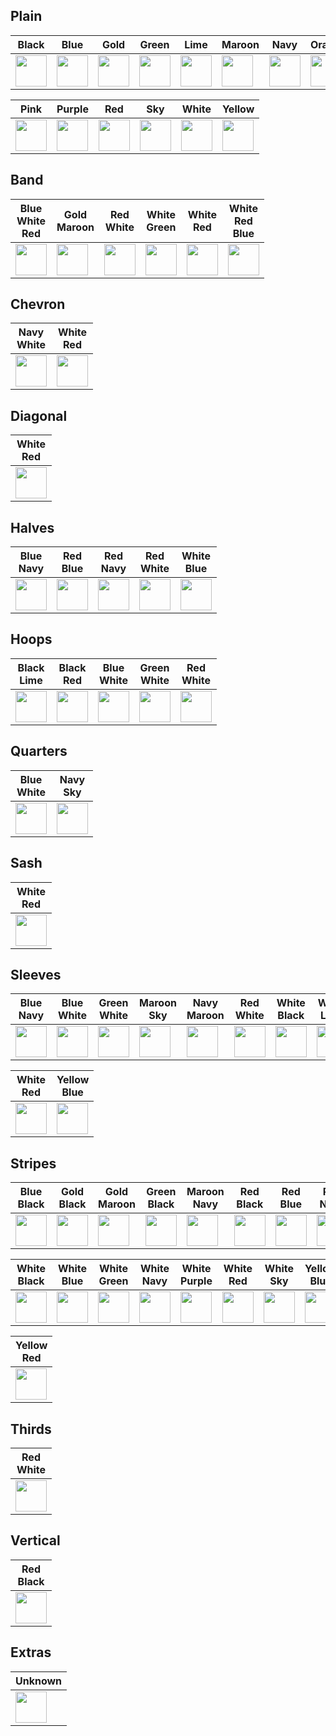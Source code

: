 ## Plain

| Black | Blue | Gold | Green | Lime | Maroon | Navy | Orange |
| --- | --- | --- | --- | --- | --- | --- | --- |
| <img src="https://cdn.rawgit.com/dwdyer/football-kit-icons/master/shirts/plain_black.svg" width="50" /> | <img src="https://cdn.rawgit.com/dwdyer/football-kit-icons/master/shirts/plain_blue.svg" width="50" /> | <img src="https://cdn.rawgit.com/dwdyer/football-kit-icons/master/shirts/plain_gold.svg" width="50" /> | <img src="https://cdn.rawgit.com/dwdyer/football-kit-icons/master/shirts/plain_green.svg" width="50" /> | <img src="https://cdn.rawgit.com/dwdyer/football-kit-icons/master/shirts/plain_lime.svg" width="50" /> | <img src="https://cdn.rawgit.com/dwdyer/football-kit-icons/master/shirts/plain_maroon.svg" width="50" /> | <img src="https://cdn.rawgit.com/dwdyer/football-kit-icons/master/shirts/plain_navy.svg" width="50" /> | <img src="https://cdn.rawgit.com/dwdyer/football-kit-icons/master/shirts/plain_orange.svg" width="50" /> |

| Pink | Purple | Red | Sky | White | Yellow |
| --- | --- | --- | --- | --- | --- |
| <img src="https://cdn.rawgit.com/dwdyer/football-kit-icons/master/shirts/plain_pink.svg" width="50" /> | <img src="https://cdn.rawgit.com/dwdyer/football-kit-icons/master/shirts/plain_purple.svg" width="50" /> | <img src="https://cdn.rawgit.com/dwdyer/football-kit-icons/master/shirts/plain_red.svg" width="50" /> | <img src="https://cdn.rawgit.com/dwdyer/football-kit-icons/master/shirts/plain_skyblue.svg" width="50" /> | <img src="https://cdn.rawgit.com/dwdyer/football-kit-icons/master/shirts/plain_white.svg" width="50" /> | <img src="https://cdn.rawgit.com/dwdyer/football-kit-icons/master/shirts/plain_yellow.svg" width="50" /> |

## Band

| Blue<br/>White<br/>Red | Gold<br/>Maroon | Red<br/>White | White<br/>Green | White<br/>Red | White<br/>Red<br/>Blue |
| --- | --- | --- | --- | --- | --- |
| <img src="https://cdn.rawgit.com/dwdyer/football-kit-icons/master/shirts/band_blue_white_red.svg" width="50" /> | <img src="https://cdn.rawgit.com/dwdyer/football-kit-icons/master/shirts/band_gold_maroon.svg" width="50" /> | <img src="https://cdn.rawgit.com/dwdyer/football-kit-icons/master/shirts/band_red_white.svg" width="50" /> | <img src="https://cdn.rawgit.com/dwdyer/football-kit-icons/master/shirts/band_white_green.svg" width="50" /> | <img src="https://cdn.rawgit.com/dwdyer/football-kit-icons/master/shirts/band_white_red.svg" width="50" /> | <img src="https://cdn.rawgit.com/dwdyer/football-kit-icons/master/shirts/band_white_red_blue.svg" width="50" /> |

## Chevron

| Navy<br/>White | White<br/>Red |
| --- | --- |
| <img src="https://cdn.rawgit.com/dwdyer/football-kit-icons/master/shirts/chevron_navy_white.svg" width="50" /> | <img src="https://cdn.rawgit.com/dwdyer/football-kit-icons/master/shirts/chevron_white_red.svg" width="50" /> |

## Diagonal

| White<br/>Red |
| --- |
| <img src="https://cdn.rawgit.com/dwdyer/football-kit-icons/master/shirts/diagonal_white_red.svg" width="50" /> |

## Halves

| Blue<br/>Navy | Red<br/>Blue | Red<br/>Navy | Red<br/>White | White<br/>Blue |
| --- | --- | --- | --- | --- |
| <img src="https://cdn.rawgit.com/dwdyer/football-kit-icons/master/shirts/halves_blue_navy.svg" width="50" /> | <img src="https://cdn.rawgit.com/dwdyer/football-kit-icons/master/shirts/halves_red_blue.svg" width="50" /> | <img src="https://cdn.rawgit.com/dwdyer/football-kit-icons/master/shirts/halves_red_navy.svg" width="50" /> | <img src="https://cdn.rawgit.com/dwdyer/football-kit-icons/master/shirts/halves_red_white.svg" width="50" /> | <img src="https://cdn.rawgit.com/dwdyer/football-kit-icons/master/shirts/halves_white_blue.svg" width="50" /> |

## Hoops

| Black<br/>Lime | Black<br/>Red | Blue<br/>White | Green<br/>White | Red<br/>White |
| --- | --- | --- | --- | --- |
| <img src="https://cdn.rawgit.com/dwdyer/football-kit-icons/master/shirts/hoops_black_lime.svg" width="50" /> | <img src="https://cdn.rawgit.com/dwdyer/football-kit-icons/master/shirts/hoops_black_red.svg" width="50" /> | <img src="https://cdn.rawgit.com/dwdyer/football-kit-icons/master/shirts/hoops_blue_white.svg" width="50" /> | <img src="https://cdn.rawgit.com/dwdyer/football-kit-icons/master/shirts/hoops_green_white.svg" width="50" /> | <img src="https://cdn.rawgit.com/dwdyer/football-kit-icons/master/shirts/hoops_red_white.svg" width="50" /> |

## Quarters

| Blue<br/>White | Navy<br/>Sky |
| --- | --- |
| <img src="https://cdn.rawgit.com/dwdyer/football-kit-icons/master/shirts/quarters_white_blue.svg" width="50" /> | <img src="https://cdn.rawgit.com/dwdyer/football-kit-icons/master/shirts/quarters_navy_skyblue.svg" width="50" /> |

## Sash

| White<br/>Red |
| --- |
| <img src="https://cdn.rawgit.com/dwdyer/football-kit-icons/master/shirts/sash_white_red.svg" width="50" /> |

## Sleeves

| Blue<br/>Navy | Blue<br/>White | Green<br/>White | Maroon<br/>Sky | Navy<br/>Maroon | Red<br/>White | White<br/>Black | White<br/>Lime
| --- | --- | --- | --- | --- | --- | --- | --- |
| <img src="https://cdn.rawgit.com/dwdyer/football-kit-icons/master/shirts/sleeves_blue_navy.svg" width="50" /> | <img src="https://cdn.rawgit.com/dwdyer/football-kit-icons/master/shirts/sleeves_blue_white.svg" width="50" /> | <img src="https://cdn.rawgit.com/dwdyer/football-kit-icons/master/shirts/sleeves_green_white.svg" width="50" /> | <img src="https://cdn.rawgit.com/dwdyer/football-kit-icons/master/shirts/sleeves_maroon_skyblue.svg" width="50" /> | <img src="https://cdn.rawgit.com/dwdyer/football-kit-icons/master/shirts/sleeves_navy_maroon.svg" width="50" /> | <img src="https://cdn.rawgit.com/dwdyer/football-kit-icons/master/shirts/sleeves_red_white.svg" width="50" /> | <img src="https://cdn.rawgit.com/dwdyer/football-kit-icons/master/shirts/sleeves_white_black.svg" width="50" /> | <img src="https://cdn.rawgit.com/dwdyer/football-kit-icons/master/shirts/sleeves_white_lime.svg" width="50" /> |

| White<br/>Red | Yellow<br/>Blue |
| --- | --- |
| <img src="https://cdn.rawgit.com/dwdyer/football-kit-icons/master/shirts/sleeves_white_red.svg" width="50" /> | <img src="https://cdn.rawgit.com/dwdyer/football-kit-icons/master/shirts/sleeves_yellow_blue.svg" width="50" /> |

## Stripes

| Blue<br/>Black | Gold<br/>Black | Gold<br/>Maroon | Green<br/>Black | Maroon<br/>Navy | Red<br/>Black | Red<br/>Blue | Red<br/>Navy |
| --- | --- | --- | --- | --- | --- | --- | --- |
| <img src="https://cdn.rawgit.com/dwdyer/football-kit-icons/master/shirts/stripes_blue_black.svg" width="50" /> | <img src="https://cdn.rawgit.com/dwdyer/football-kit-icons/master/shirts/stripes_gold_black.svg" width="50" /> | <img src="https://cdn.rawgit.com/dwdyer/football-kit-icons/master/shirts/stripes_gold_maroon.svg" width="50" /> | <img src="https://cdn.rawgit.com/dwdyer/football-kit-icons/master/shirts/stripes_green_black.svg" width="50" /> | <img src="https://cdn.rawgit.com/dwdyer/football-kit-icons/master/shirts/stripes_maroon_navy.svg" width="50" /> | <img src="https://cdn.rawgit.com/dwdyer/football-kit-icons/master/shirts/stripes_red_black.svg" width="50" /> | <img src="https://cdn.rawgit.com/dwdyer/football-kit-icons/master/shirts/stripes_red_blue.svg" width="50" /> | <img src="https://cdn.rawgit.com/dwdyer/football-kit-icons/master/shirts/stripes_red_navy.svg" width="50" /> |

| White<br/>Black | White<br/>Blue | White<br/>Green | White<br/>Navy | White<br/>Purple | White<br/>Red | White<br/>Sky | Yellow<br/>Blue |
| --- | --- | --- | --- | --- | --- | --- | --- |
| <img src="https://cdn.rawgit.com/dwdyer/football-kit-icons/master/shirts/stripes_white_black.svg" width="50" /> | <img src="https://cdn.rawgit.com/dwdyer/football-kit-icons/master/shirts/stripes_white_blue.svg" width="50" /> | <img src="https://cdn.rawgit.com/dwdyer/football-kit-icons/master/shirts/stripes_white_green.svg" width="50" /> | <img src="https://cdn.rawgit.com/dwdyer/football-kit-icons/master/shirts/stripes_white_navy.svg" width="50" /> | <img src="https://cdn.rawgit.com/dwdyer/football-kit-icons/master/shirts/stripes_white_purple.svg" width="50" /> | <img src="https://cdn.rawgit.com/dwdyer/football-kit-icons/master/shirts/stripes_white_red.svg" width="50" /> | <img src="https://cdn.rawgit.com/dwdyer/football-kit-icons/master/shirts/stripes_white_skyblue.svg" width="50" /> | <img src="https://cdn.rawgit.com/dwdyer/football-kit-icons/master/shirts/stripes_yellow_blue.svg" width="50" /> |

| Yellow<br/>Red |
| --- |
| <img src="https://cdn.rawgit.com/dwdyer/football-kit-icons/master/shirts/stripes_yellow_red.svg" width="50" /> |

## Thirds

| Red<br/>White |
| --- |
| <img src="https://cdn.rawgit.com/dwdyer/football-kit-icons/master/shirts/thirds_red_white.svg" width="50" /> |


## Vertical

| Red<br/>Black |
| --- |
| <img src="https://cdn.rawgit.com/dwdyer/football-kit-icons/master/shirts/vertical_red_black.svg" width="50" /> |

## Extras

| Unknown |
| --- |
| <img src="https://cdn.rawgit.com/dwdyer/football-kit-icons/master/shirts/unknown.svg" width="50" /> |
